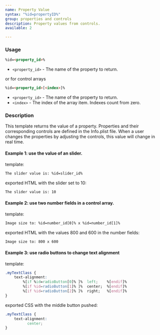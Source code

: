 ```yaml
---
name: Property Value
syntax: "%id=propertyID%"
group: properties and controls
description: Property values from controls.
available: 2

---
```




### Usage

```html
%id=<property_id>%
```

 - `<property_id>` - The name of the property to return.

or for control arrays

```html
%id=<property_id>[<index>]%
```

 - `<property_id>` - The name of the property to return.
 - `<index>` - The index of the array item. Indexes count from zero.


### Description

This template returns the value of a property. Properties and their corresponding controls are defined in the Info.plist file. When a user changes the properties by adjusting the controls, this value will change in real time.



#### Example 1: use the value of an slider.

template:

```html
The slider value is: %id=slider_id%
```

exported HTML with the slider set to 10:

```html
The slider value is: 10
```



#### Example 2: use two number fields in a control array.

template:

```html
Image size to: %id=number_id[0]% x %id=number_id[1]%
```

exported HTML with the values 800 and 600 in the number fields:

```html
Image size to: 800 x 600
```





#### Example 3: use radio buttons to change text alignment

template:

```css
.myTextClass {
    text-alignment:
        %[if %id=radioButton[0]% ]%  left;    %[endif]%
        %[if %id=radioButton[1]% ]%  center;  %[endif]%
        %[if %id=radioButton[2]% ]%  right;   %[endif]%
}
```

exported CSS with the middle button pushed:

```css
.myTextClass {
    text-alignment:
          center;
}
```







